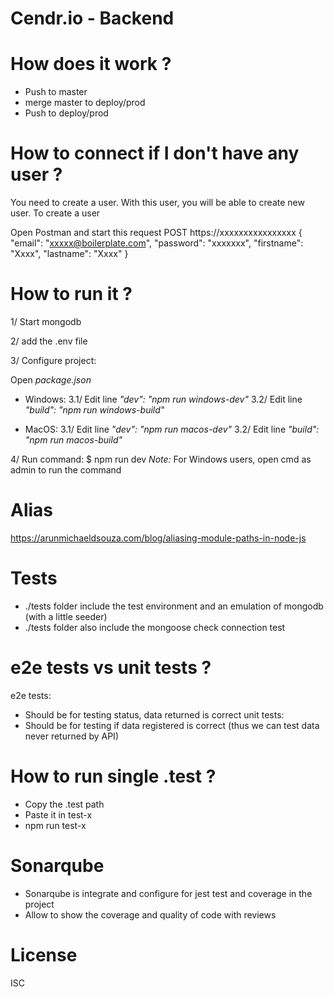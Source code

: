 # Cendr.io - Backend

# How does it work ?

- Push to master
- merge master to deploy/prod
- Push to deploy/prod

# How to connect if I don't have any user ?

You need to create a user.
With this user, you will be able to create new user.
To create a user

Open Postman and start this request
POST https://xxxxxxxxxxxxxxxx
{
"email": "xxxxx@boilerplate.com",
"password": "xxxxxxx",
"firstname": "Xxxx",
"lastname": "Xxxx"
}

# How to run it ?

1/ Start mongodb

2/ add the .env file

3/ Configure project:

Open _package.json_

- Windows:
  3.1/ Edit line _"dev": "npm run windows-dev"_
  3.2/ Edit line _"build": "npm run windows-build"_

- MacOS:
  3.1/ Edit line _"dev": "npm run macos-dev"_
  3.2/ Edit line _"build": "npm run macos-build"_

4/ Run command:
\$ npm run dev
_Note:_ For Windows users, open cmd as admin to run the command

# Alias

https://arunmichaeldsouza.com/blog/aliasing-module-paths-in-node-js

# Tests

- ./tests folder include the test environment and an emulation of mongodb (with a little seeder)
- ./tests folder also include the mongoose check connection test

# e2e tests vs unit tests ?

e2e tests:

- Should be for testing status, data returned is correct
  unit tests:
- Should be for testing if data registered is correct
  (thus we can test data never returned by API)

# How to run single .test ?

- Copy the .test path
- Paste it in test-x
- npm run test-x

# Sonarqube

- Sonarqube is integrate and configure for jest test and coverage in the project
- Allow to show the coverage and quality of code with reviews

# License

ISC
